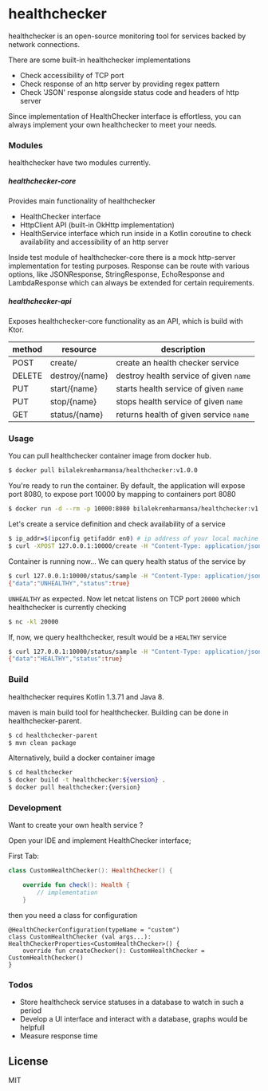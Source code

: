 # healthchecker

healthchecker is an open-source monitoring tool for services backed by network connections.

There are some built-in healthchecker implementations 
  - Check accessibility of TCP port
  - Check response of an http server by providing regex pattern
  - Check 'JSON' response alongside status code and headers of http server

Since implementation of HealthChecker interface is effortless, you can always implement your own healthchecker to meet your needs.
  

### Modules

healthchecker have two modules currently.

##### healthchecker-core
Provides main functionality of healthchecker
  - HealthChecker interface
  - HttpClient API (built-in OkHttp implementation)
  - HealthService interface which run inside in a Kotlin coroutine to check availability and accessibility of an http server

Inside test module of healthchecker-core there is a mock http-server implementation for testing purposes. Response can be route with various options, like JSONResponse, StringResponse, EchoResponse and LambdaResponse which can always be extended for certain requirements.

##### healthchecker-api
Exposes healthchecker-core functionality as an API, which is build with Ktor.


| method | resource | description |
| ------ | ------ | ------ |
| POST | create/ | create an health checker service |
| DELETE | destroy/{name} | destroy health service of given `name` |
| PUT | start/{name} | starts health service of given `name` |
| PUT | stop/{name} | stops health service of given `name` |
| GET | status/{name} | returns health of given service `name`  |

### Usage

You can pull healthchecker container image from docker hub. 

```sh
$ docker pull bilalekremharmansa/healthchecker:v1.0.0
```

You're ready to run the container. By default, the application will expose port 8080, to expose port 10000 by mapping to containers port 8080

```sh
$ docker run -d --rm -p 10000:8080 bilalekremharmansa/healthchecker:v1.0.0
```

Let's create a service definition and check availability of a service

```sh
$ ip_addr=$(ipconfig getifaddr en0) # ip address of your local machine in this case
$ curl -XPOST 127.0.0.1:10000/create -H "Content-Type: application/json" -d "{\"name\": \"sample\", \"interval\": 2000, \"checker\": { \"type\": \"tcp\", \"ip\": \"$ip_addr\", \"port\": 20000, \"timeout\": 1000}}"
```

Container is running now... We can query health status of the service by
```sh
$ curl 127.0.0.1:10000/status/sample -H "Content-Type: application/json"
{"data":"UNHEALTHY","status":true}
```

`UNHEALTHY` as expected. Now let netcat listens on TCP port `20000` which healthchecker is currently checking

```sh
$ nc -kl 20000
```

If, now, we query healthchecker, result would be a `HEALTHY` service

```sh
$ curl 127.0.0.1:10000/status/sample -H "Content-Type: application/json"
{"data":"HEALTHY","status":true}
```

### Build

healthchecker requires Kotlin 1.3.71 and Java 8.

maven is main build tool for healthchecker. Building can be done in healthchecker-parent.

```sh
$ cd healthchecker-parent
$ mvn clean package
```

Alternatively, build a docker container image 

```sh
$ cd healthchecker
$ docker build -t healthchecker:${version} .
$ docker pull healthchecker:{version}
```

### Development

Want to create your own health service ?

Open your IDE and implement HealthChecker interface;

First Tab:
```kotlin
class CustomHealthChecker(): HealthChecker() {

    override fun check(): Health {
        // implementation
    }
```

then you need a class for configuration 

```
@HealthCheckerConfiguration(typeName = "custom")
class CustomHealthChecker (val args...): HealthCheckerProperties<CustomHealthChecker>() {
    override fun createChecker(): CustomHealthChecker = CustomHealthChecker()
}
```

### Todos

 - Store healthcheck service statuses in a database to watch in such a period 
 - Develop a UI interface and interact with a database, graphs would be helpfull
 - Measure response time

License
----

MIT
